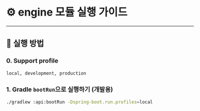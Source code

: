 # ⚙️ engine 모듈 실행 가이드

---

## 🚀 실행 방법
### 0. Support profile
```angular2html
local, development, production
```
### 1. Gradle `bootRun`으로 실행하기 (개발용)

```bash
./gradlew :api:bootRun -Dspring-boot.run.profiles=local